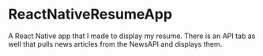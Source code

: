 # ReactNativeResumeApp
A React Native app that I made to display my resume. There is an API tab as well that pulls news articles from the NewsAPI and displays them.
